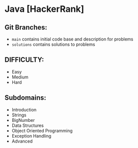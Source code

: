 # Java  [HackerRank]

## Git Branches:

- `main` contains initial code base and description for problems
- `solutions` contains solutions to problems

## DIFFICULTY:

- Easy
- Medium
- Hard

## Subdomains:

- Introduction 
- Strings 
- BigNumber 
- Data Structures 
- Object Oriented Programming 
- Exception Handling 
- Advanced
